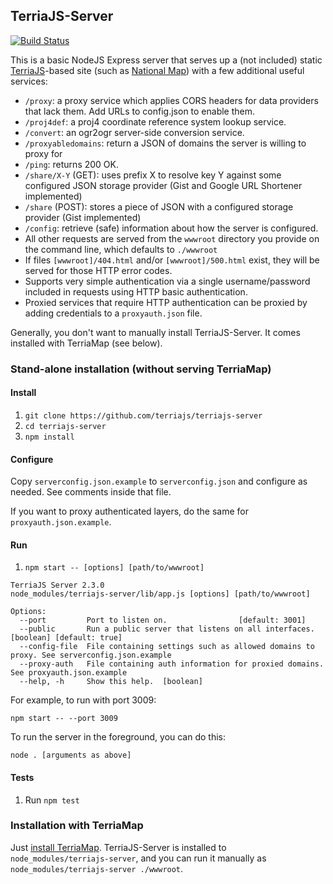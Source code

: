 ## TerriaJS-Server

[![Build Status](https://travis-ci.org/TerriaJS/terriajs-server.svg?branch=master)](https://travis-ci.org/TerriaJS/terriajs-server)

This is a basic NodeJS Express server that serves up a (not included) static [TerriaJS](https://github.com/TerriaJS/TerriaJS)-based site (such as [National Map](http://nationalmap.gov.au)) with a few additional useful services:

* `/proxy`: a proxy service which applies CORS headers for data providers that lack them. Add URLs to config.json to enable them.
* `/proj4def`: a proj4 coordinate reference system lookup service.
* `/convert`: an ogr2ogr server-side conversion service.
* `/proxyabledomains`: return a JSON of domains the server is willing to proxy for
* `/ping`: returns 200 OK.
* `/share/X-Y` (GET): uses prefix X to resolve key Y against some configured JSON storage provider (Gist and Google URL Shortener implemented)
* `/share` (POST): stores a piece of JSON with a configured storage provider (Gist implemented)
* `/config`: retrieve (safe) information about how the server is configured.
* All other requests are served from the `wwwroot` directory you provide on the command line, which defaults to `./wwwroot`
* If files `[wwwroot]/404.html` and/or `[wwwroot]/500.html` exist, they will be served for those HTTP error codes.
* Supports very simple authentication via a single username/password included in requests using HTTP basic authentication.
* Proxied services that require HTTP authentication can be proxied by adding credentials to a `proxyauth.json` file.

Generally, you don't want to manually install TerriaJS-Server. It comes installed with TerriaMap (see below).

### Stand-alone installation (without serving TerriaMap)

#### Install

1. `git clone https://github.com/terriajs/terriajs-server`
2. `cd terriajs-server`
3. `npm install`

#### Configure

Copy `serverconfig.json.example` to `serverconfig.json` and configure as needed. See comments inside that file.

If you want to proxy authenticated layers, do the same for `proxyauth.json.example`.

#### Run

1. `npm start -- [options] [path/to/wwwroot]`

```
TerriaJS Server 2.3.0
node_modules/terriajs-server/lib/app.js [options] [path/to/wwwroot]

Options:
  --port         Port to listen on.                [default: 3001]
  --public       Run a public server that listens on all interfaces.  [boolean] [default: true]
  --config-file  File containing settings such as allowed domains to proxy. See serverconfig.json.example
  --proxy-auth   File containing auth information for proxied domains. See proxyauth.json.example
  --help, -h     Show this help.  [boolean]
```

For example, to run with port 3009:

```
npm start -- --port 3009
```

To run the server in the foreground, you can do this:

`node . [arguments as above]`

#### Tests

1. Run `npm test`

### Installation with TerriaMap

  Just [install TerriaMap](http://terria.io/Documentation). TerriaJS-Server is installed to `node_modules/terriajs-server`, and you can run it manually as `node_modules/terriajs-server ./wwwroot`.

